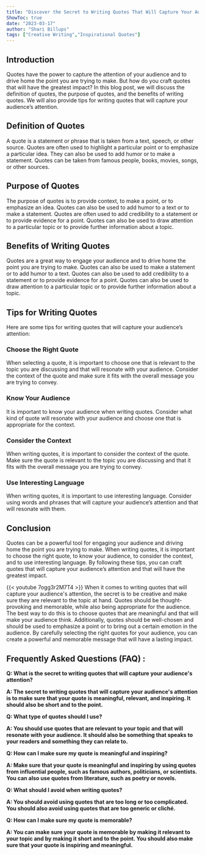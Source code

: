 ```yaml
---
title: "Discover the Secret to Writing Quotes That Will Capture Your Audience's Attention!"
ShowToc: true 
date: "2023-03-17"
author: "Shari Billups" 
tags: ["Creative Writing","Inspirational Quotes"]
---
```

## Introduction

Quotes have the power to capture the attention of your audience and to drive home the point you are trying to make. But how do you craft quotes that will have the greatest impact? In this blog post, we will discuss the definition of quotes, the purpose of quotes, and the benefits of writing quotes. We will also provide tips for writing quotes that will capture your audience’s attention.

## Definition of Quotes

A quote is a statement or phrase that is taken from a text, speech, or other source. Quotes are often used to highlight a particular point or to emphasize a particular idea. They can also be used to add humor or to make a statement. Quotes can be taken from famous people, books, movies, songs, or other sources.

## Purpose of Quotes

The purpose of quotes is to provide context, to make a point, or to emphasize an idea. Quotes can also be used to add humor to a text or to make a statement. Quotes are often used to add credibility to a statement or to provide evidence for a point. Quotes can also be used to draw attention to a particular topic or to provide further information about a topic.

## Benefits of Writing Quotes

Quotes are a great way to engage your audience and to drive home the point you are trying to make. Quotes can also be used to make a statement or to add humor to a text. Quotes can also be used to add credibility to a statement or to provide evidence for a point. Quotes can also be used to draw attention to a particular topic or to provide further information about a topic.

## Tips for Writing Quotes

Here are some tips for writing quotes that will capture your audience’s attention:

### Choose the Right Quote

When selecting a quote, it is important to choose one that is relevant to the topic you are discussing and that will resonate with your audience. Consider the context of the quote and make sure it fits with the overall message you are trying to convey.

### Know Your Audience

It is important to know your audience when writing quotes. Consider what kind of quote will resonate with your audience and choose one that is appropriate for the context.

### Consider the Context

When writing quotes, it is important to consider the context of the quote. Make sure the quote is relevant to the topic you are discussing and that it fits with the overall message you are trying to convey.

### Use Interesting Language

When writing quotes, it is important to use interesting language. Consider using words and phrases that will capture your audience’s attention and that will resonate with them.

## Conclusion

Quotes can be a powerful tool for engaging your audience and driving home the point you are trying to make. When writing quotes, it is important to choose the right quote, to know your audience, to consider the context, and to use interesting language. By following these tips, you can craft quotes that will capture your audience’s attention and that will have the greatest impact.

{{< youtube 7ogg3r2M7T4 >}} 
When it comes to writing quotes that will capture your audience's attention, the secret is to be creative and make sure they are relevant to the topic at hand. Quotes should be thought-provoking and memorable, while also being appropriate for the audience. The best way to do this is to choose quotes that are meaningful and that will make your audience think. Additionally, quotes should be well-chosen and should be used to emphasize a point or to bring out a certain emotion in the audience. By carefully selecting the right quotes for your audience, you can create a powerful and memorable message that will have a lasting impact.

## Frequently Asked Questions (FAQ) :
**Q: What is the secret to writing quotes that will capture your audience's attention?**

**A: The secret to writing quotes that will capture your audience's attention is to make sure that your quote is meaningful, relevant, and inspiring. It should also be short and to the point.**

**Q: What type of quotes should I use?**

**A: You should use quotes that are relevant to your topic and that will resonate with your audience. It should also be something that speaks to your readers and something they can relate to.**

**Q: How can I make sure my quote is meaningful and inspiring?**

**A: Make sure that your quote is meaningful and inspiring by using quotes from influential people, such as famous authors, politicians, or scientists. You can also use quotes from literature, such as poetry or novels.**

**Q: What should I avoid when writing quotes?**

**A: You should avoid using quotes that are too long or too complicated. You should also avoid using quotes that are too generic or cliché.**

**Q: How can I make sure my quote is memorable?**

**A: You can make sure your quote is memorable by making it relevant to your topic and by making it short and to the point. You should also make sure that your quote is inspiring and meaningful.**





